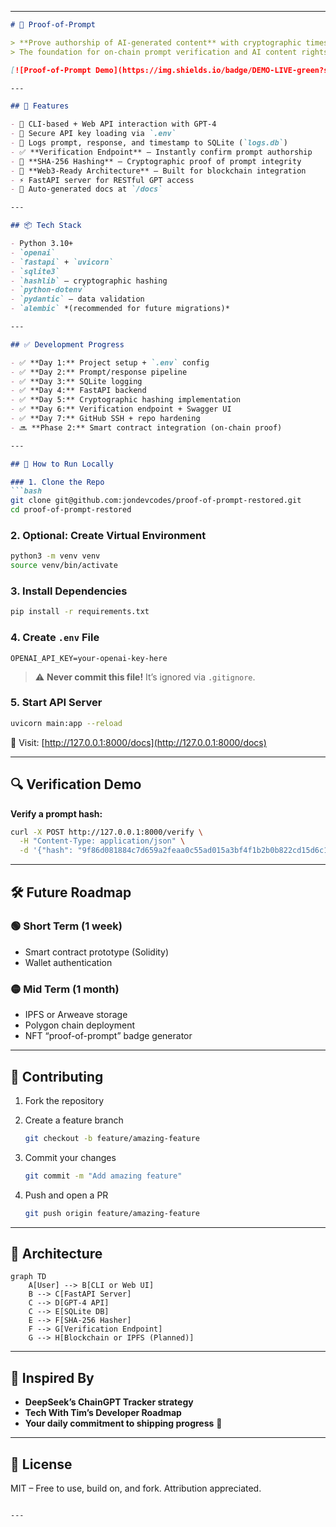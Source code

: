 
---

````markdown
# 🧠 Proof-of-Prompt

> **Prove authorship of AI-generated content** with cryptographic timestamps.  
> The foundation for on-chain prompt verification and AI content rights management.

[![Proof-of-Prompt Demo](https://img.shields.io/badge/DEMO-LIVE-green?style=for-the-badge)](https://youtube.com/shorts/your-demo-link)

---

## 🚀 Features

- 💬 CLI-based + Web API interaction with GPT-4  
- 🔐 Secure API key loading via `.env`  
- 🧠 Logs prompt, response, and timestamp to SQLite (`logs.db`)  
- ✅ **Verification Endpoint** – Instantly confirm prompt authorship  
- 🔐 **SHA-256 Hashing** – Cryptographic proof of prompt integrity  
- 🔗 **Web3-Ready Architecture** – Built for blockchain integration  
- ⚡ FastAPI server for RESTful GPT access  
- 🧪 Auto-generated docs at `/docs`

---

## 📦 Tech Stack

- Python 3.10+  
- `openai`  
- `fastapi` + `uvicorn`  
- `sqlite3`  
- `hashlib` – cryptographic hashing  
- `python-dotenv`  
- `pydantic` – data validation  
- `alembic` *(recommended for future migrations)*

---

## ✅ Development Progress

- ✅ **Day 1:** Project setup + `.env` config  
- ✅ **Day 2:** Prompt/response pipeline  
- ✅ **Day 3:** SQLite logging  
- ✅ **Day 4:** FastAPI backend  
- ✅ **Day 5:** Cryptographic hashing implementation  
- ✅ **Day 6:** Verification endpoint + Swagger UI  
- ✅ **Day 7:** GitHub SSH + repo hardening  
- 🔜 **Phase 2:** Smart contract integration (on-chain proof)

---

## 🧪 How to Run Locally

### 1. Clone the Repo
```bash
git clone git@github.com:jondevcodes/proof-of-prompt-restored.git
cd proof-of-prompt-restored
````

### 2. Optional: Create Virtual Environment

```bash
python3 -m venv venv
source venv/bin/activate
```

### 3. Install Dependencies

```bash
pip install -r requirements.txt
```

### 4. Create `.env` File

```env
OPENAI_API_KEY=your-openai-key-here
```

> ⚠️ **Never commit this file!** It’s ignored via `.gitignore`.

### 5. Start API Server

```bash
uvicorn main:app --reload
```

📡 Visit: [http://127.0.0.1:8000/docs](http://127.0.0.1:8000/docs)

---

## 🔍 Verification Demo

**Verify a prompt hash:**

```bash
curl -X POST http://127.0.0.1:8000/verify \
  -H "Content-Type: application/json" \
  -d '{"hash": "9f86d081884c7d659a2feaa0c55ad015a3bf4f1b2b0b822cd15d6c15b0f00a08"}'
```

---

## 🛠️ Future Roadmap

### 🟢 Short Term (1 week)

* Smart contract prototype (Solidity)
* Wallet authentication

### 🟡 Mid Term (1 month)

* IPFS or Arweave storage
* Polygon chain deployment
* NFT “proof-of-prompt” badge generator

---

## 👥 Contributing

1. Fork the repository
2. Create a feature branch

   ```bash
   git checkout -b feature/amazing-feature
   ```
3. Commit your changes

   ```bash
   git commit -m "Add amazing feature"
   ```
4. Push and open a PR

   ```bash
   git push origin feature/amazing-feature
   ```

---

## 🧠 Architecture

```mermaid
graph TD
    A[User] --> B[CLI or Web UI]
    B --> C[FastAPI Server]
    C --> D[GPT-4 API]
    C --> E[SQLite DB]
    E --> F[SHA-256 Hasher]
    F --> G[Verification Endpoint]
    G --> H[Blockchain or IPFS (Planned)]
```

---

## 🔗 Inspired By

* **DeepSeek’s ChainGPT Tracker strategy**
* **Tech With Tim’s Developer Roadmap**
* **Your daily commitment to shipping progress** 🚀

---

## 📜 License

MIT – Free to use, build on, and fork. Attribution appreciated.

```

---
